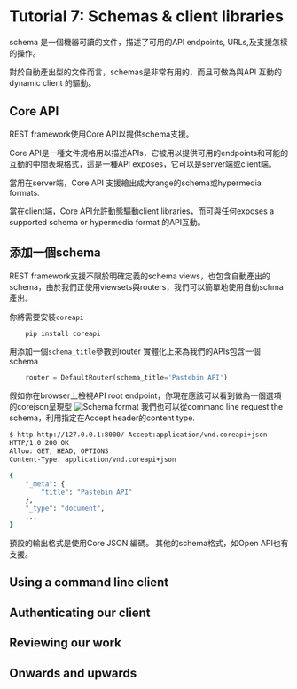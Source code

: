 # Tutorial 7: Schemas & client libraries















schema 是一個機器可讀的文件，描述了可用的API endpoints, URLs,及支援怎樣的操作。

對於自動產出型的文件而言，schemas是非常有用的，而且可做為與API 互動的dynamic client 的驅動。

## Core API
REST framework使用Core API以提供schema支援。

Core API是一種文件規格用以描述APIs，它被用以提供可用的endpoints和可能的互動的中間表現格式，這是一種API exposes，它可以是server端或client端。

當用在server端，Core API 支援繪出成大range的schema或hypermedia formats.

當在client端，Core API允許動態驅動client libraries，而可與任何exposes a supported schema or hypermedia format 的API互動。

## 添加一個schema
REST framework支援不限於明確定義的schema views，也包含自動產出的schema，由於我們正使用viewsets與routers，我們可以簡單地使用自動schma產出。

你將需要安裝`coreapi`

```sh
    pip install coreapi
```
用添加一個`schema_title`參數到router 實體化上來為我們的APIs包含一個schema

```python
    router = DefaultRouter(schema_title='Pastebin API')
```
假如你在browser上檢視API root endpoint，你現在應該可以看到做為一個選項的corejson呈現型
![Schema format](http://www.django-rest-framework.org/img/corejson-format.png)
我們也可以從command line request the schema，利用指定在Accept header的content type.

```sh
$ http http://127.0.0.1:8000/ Accept:application/vnd.coreapi+json
HTTP/1.0 200 OK
Allow: GET, HEAD, OPTIONS
Content-Type: application/vnd.coreapi+json

{
    "_meta": {
        "title": "Pastebin API"
    },
    "_type": "document",
    ...
}
```
預設的輸出格式是使用Core JSON 編碼。
其他的schema格式，如Open API也有支援。

## Using a command line client
## Authenticating our client
## Reviewing our work
## Onwards and upwards
